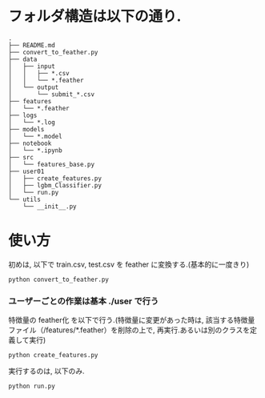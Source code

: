 # フォルダ構造は以下の通り.
```
.
├── README.md
├── convert_to_feather.py
├── data
│   ├── input
│   │   ├── *.csv
│   │   └── *.feather
│   └── output
│       └── submit_*.csv
├── features
│   └── *.feather
├── logs
│   └── *.log
├── models
│   └── *.model
├── notebook
│   └── *.ipynb
├── src
│   └── features_base.py
├── user01
│   ├── create_features.py
│   ├── lgbm_Classifier.py
│   └── run.py
└── utils
    └── __init__.py
```

# 使い方
初めは, 以下で train.csv, test.csv を feather に変換する.(基本的に一度きり)
```
python convert_to_feather.py
```
### ユーザーごとの作業は基本 ./user で行う
特徴量の feather化 を以下で行う.(特徴量に変更があった時は, 該当する特徴量ファイル（/features/*.feather）を削除の上で, 再実行.あるいは別のクラスを定義して実行)
```
python create_features.py
```
実行するのは, 以下のみ.
```
python run.py
```
